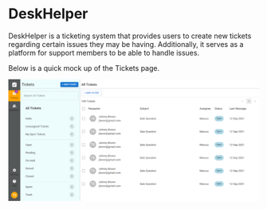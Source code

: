 # DeskHelper

DeskHelper is a ticketing system that provides users to create new tickets regarding certain issues they may be having. Additionally, it serves as a platform for support members to be able to handle issues.

Below is a quick mock up of the Tickets page.

<img src="./src/assets/images/tickets.png" alt="ticket page">
